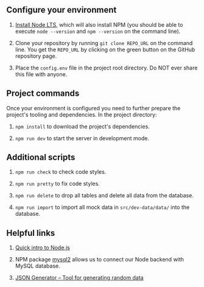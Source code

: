 ## Configure your environment

1. [Install Node LTS](https://nodejs.org/en/download/), which will also install NPM (you should be able to execute `node --version` and `npm --version` on the command line).

2. Clone your repository by running `git clone REPO_URL` on the command line. You get the `REPO_URL` by clicking on the green button on the GitHub repository page.

3. Place the `config.env` file in the project root directory. Do NOT ever share this file with anyone.

## Project commands

Once your environment is configured you need to further prepare the project's tooling and dependencies. In the project directory:

1. `npm install` to download the project's dependencies.

2. `npm run dev` to start the server in development mode.

## Additional scripts

1. `npm run check` to check code styles.

2. `npm run pretty` to fix code styles.

3. `npm run delete` to drop all tables and delete all data from the database.

4. `npm run import` to import all mock data in `src/dev-data/data/` into the database.

## Helpful links

1. [Quick intro to Node.js](https://nodejs.dev/introduction-to-nodejs)

2. NPM package [mysql2](https://www.npmjs.com/package/mysql2) allows us to connect our Node backend with MySQL database. 

3. [JSON Generator – Tool for generating random data](https://www.json-generator.com) 
